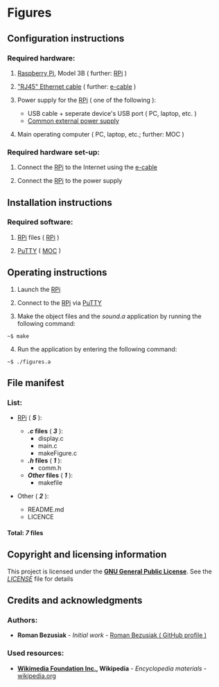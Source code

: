 # Figures

## Configuration instructions

### Required hardware:
	
1. [Raspberry Pi](https://en.wikipedia.org/wiki/Raspberry_Pi), 
	Model 3B ( further: [RPi](https://en.wikipedia.org/wiki/Raspberry_Pi) )

2. ["RJ45" Ethernet cable](https://en.wikipedia.org/wiki/Modular_connector#8P8C) 
	( further: [e-cable](https://en.wikipedia.org/wiki/Modular_connector#8P8C) )

3. Power supply for the [RPi](https://en.wikipedia.org/wiki/Raspberry_Pi) 
	( one of the following ):
	- USB cable + seperate device's USB port ( PC, laptop, etc. )
	- [Common external power supply](https://en.wikipedia.org/wiki/Common_external_power_supply)

4. Main operating computer ( PC, laptop, etc.; further: MOC )

### Required hardware set-up:

1. Connect the [RPi](https://en.wikipedia.org/wiki/Raspberry_Pi) to the 
	Internet using the [e-cable](https://en.wikipedia.org/wiki/Modular_connector#8P8C)

2. Connect the [RPi](https://en.wikipedia.org/wiki/Raspberry_Pi) to the power supply

## Installation instructions

### Required software:
	
1. [RPi](https://en.wikipedia.org/wiki/Raspberry_Pi) files ( 
	[RPi](https://en.wikipedia.org/wiki/Raspberry_Pi) )

2. [PuTTY](https://en.wikipedia.org/wiki/PuTTY) ( 
	[MOC](https://github.com/roman-bezusiak/Sound-proj.#required-hardware) )

## Operating instructions

1. Launch the [RPi](https://en.wikipedia.org/wiki/Raspberry_Pi)

2. Connect to the [RPi](https://en.wikipedia.org/wiki/Raspberry_Pi) via 
	[PuTTY](https://en.wikipedia.org/wiki/PuTTY)

3. Make the object files and the _sound.a_ application by running 
	the following command:

```
~$ make
```

4. Run the application by entering the following command:

```
~$ ./figures.a
```

## File manifest

### List:

- [RPi](https://en.wikipedia.org/wiki/Raspberry_Pi) ( **_5_** ):
	- **_.c_ files** ( **_3_** ):
		- display.c
		- main.c
		- makeFigure.c
	- **_.h_ files** ( **_1_** ):
		- comm.h
	- **_Other_ files** ( **_1_** ):
		- makefile

- Other ( **_2_** ):
	- README.md
	- LICENCE

#### Total: **_7_** files

## Copyright and licensing information

This project is licensed under the 
[**GNU General Public License**](https://en.wikipedia.org/wiki/GNU_General_Public_License). 
See the [_LICENSE_](LICENSE) file for details

## Credits and acknowledgments

### Authors:
- **Roman Bezusiak** - _Initial work_ - 
	[Roman Bezusiak ( GitHub profile )](https://github.com/roman-bezusiak)

### Used resources:
- **[Wikimedia Foundation Inc.](https://wikimediafoundation.org/wiki/Home), 
	Wikipedia** - _Encyclopedia materials_ - 
	[wikipedia.org](https://www.wikipedia.org/)
